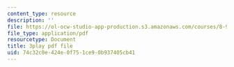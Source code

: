 ```yaml
---
content_type: resource
description: ''
file: https://ol-ocw-studio-app-production.s3.amazonaws.com/courses/8-962-general-relativity-spring-2020/74c32c0e424e0f751ce90b937405cb41_Oxk2nnuC130.pdf
file_type: application/pdf
resourcetype: Document
title: 3play pdf file
uid: 74c32c0e-424e-0f75-1ce9-0b937405cb41
---
```

